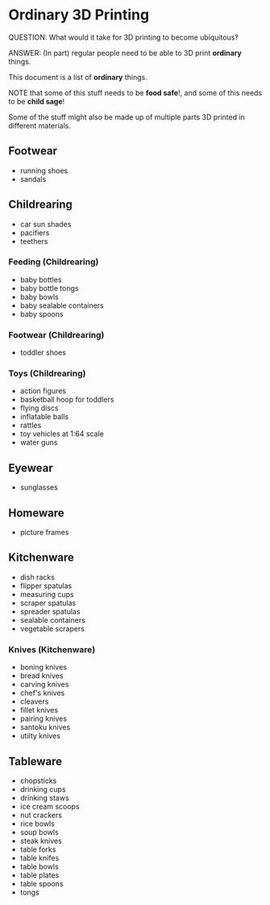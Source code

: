 # Ordinary 3D Printing

QUESTION: What would it take for 3D printing to become ubiquitous‽

ANSWER: (In part) regular people need to be able to 3D print **ordinary** things.

This document is a list of **ordinary** things.

NOTE that some of this stuff needs to be **food safe**!, and some of this needs to be **child sage**!

Some of the stuff might also be made up of multiple parts 3D printed in different materials.


## Footwear

* running shoes
* sandals

## Childrearing

* car sun shades
* pacifiers
* teethers

### Feeding (Childrearing)

* baby bottles
* baby bottle tongs
* baby bowls
* baby sealable containers
* baby spoons

### Footwear (Childrearing)

* toddler shoes

### Toys (Childrearing)

* action figures
* basketball hoop for toddlers
* flying discs
* inflatable balls
* rattles
* toy vehicles at 1:64 scale
* water guns

## Eyewear

* sunglasses

## Homeware

* picture frames

## Kitchenware

* dish racks
* flipper spatulas
* measuring cups
* scraper spatulas
* spreader spatulas
* sealable containers
* vegetable scrapers

### Knives (Kitchenware)

* boning knives
* bread knives
* carving knives
* chef's knives
* cleavers
* fillet knives
* pairing knives
* santoku knives
* utilty knives

## Tableware

* chopsticks
* drinking cups
* drinking staws
* ice cream scoops
* nut crackers 
* rice bowls
* soup bowls
* steak knives
* table forks
* table knifes
* table bowls
* table plates
* table spoons
* tongs
